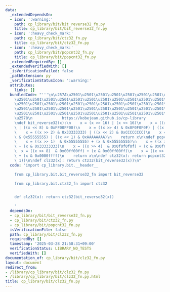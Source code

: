 ```yaml
---
data:
  _extendedDependsOn:
  - icon: ':warning:'
    path: cp_library/bit/bit_reverse32_fn.py
    title: cp_library/bit/bit_reverse32_fn.py
  - icon: ':heavy_check_mark:'
    path: cp_library/bit/ctz32_fn.py
    title: cp_library/bit/ctz32_fn.py
  - icon: ':heavy_check_mark:'
    path: cp_library/bit/popcnt32_fn.py
    title: cp_library/bit/popcnt32_fn.py
  _extendedRequiredBy: []
  _extendedVerifiedWith: []
  _isVerificationFailed: false
  _pathExtension: py
  _verificationStatusIcon: ':warning:'
  attributes:
    links: []
  bundledCode: "'''\n\u257A\u2501\u2501\u2501\u2501\u2501\u2501\u2501\u2501\u2501\u2501\
    \u2501\u2501\u2501\u2501\u2501\u2501\u2501\u2501\u2501\u2501\u2501\u2501\u2501\
    \u2501\u2501\u2501\u2501\u2501\u2501\u2501\u2501\u2501\u2501\u2501\u2501\u2501\
    \u2501\u2501\u2501\u2501\u2501\u2501\u2501\u2501\u2501\u2501\u2501\u2501\u2501\
    \u2501\u2501\u2501\u2501\u2501\u2501\u2501\u2501\u2501\u2501\u2501\u2501\u2501\
    \u2578\n             https://kobejean.github.io/cp-library               \n'''\n\
    \ndef bit_reverse32(x):\n    x = (x >> 16) | (x << 16)\n    x = ((x >> 8) & 0x00FF00FF)\
    \ | ((x << 8) & 0xFF00FF00)\n    x = ((x >> 4) & 0x0F0F0F0F) | ((x << 4) & 0xF0F0F0F0)\n\
    \    x = ((x >> 2) & 0x33333333) | ((x << 2) & 0xCCCCCCCC)\n    x = ((x >> 1)\
    \ & 0x55555555) | ((x << 1) & 0xAAAAAAAA)\n    return x\n\ndef popcnt32(x):\n\
    \    x = ((x >> 1)  & 0x55555555) + (x & 0x55555555)\n    x = ((x >> 2)  & 0x33333333)\
    \ + (x & 0x33333333)\n    x = ((x >> 4)  & 0x0f0f0f0f) + (x & 0x0f0f0f0f)\n  \
    \  x = ((x >> 8)  & 0x00ff00ff) + (x & 0x00ff00ff)\n    x = ((x >> 16) & 0x0000ffff)\
    \ + (x & 0x0000ffff)\n    return x\n\ndef ctz32(x): return popcnt32(~x & (x -\
    \ 1))\n\ndef clz32(x): return ctz32(bit_reverse32(x))\n"
  code: 'import cp_library.bit.__header__

    from cp_library.bit.bit_reverse32_fn import bit_reverse32

    from cp_library.bit.ctz32_fn import ctz32


    def clz32(x): return ctz32(bit_reverse32(x))

    '
  dependsOn:
  - cp_library/bit/bit_reverse32_fn.py
  - cp_library/bit/ctz32_fn.py
  - cp_library/bit/popcnt32_fn.py
  isVerificationFile: false
  path: cp_library/bit/clz32_fn.py
  requiredBy: []
  timestamp: '2025-03-28 21:58:31+09:00'
  verificationStatus: LIBRARY_NO_TESTS
  verifiedWith: []
documentation_of: cp_library/bit/clz32_fn.py
layout: document
redirect_from:
- /library/cp_library/bit/clz32_fn.py
- /library/cp_library/bit/clz32_fn.py.html
title: cp_library/bit/clz32_fn.py
---
```

